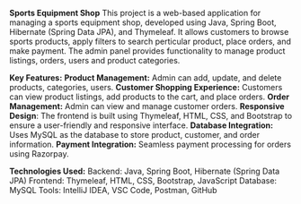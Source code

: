 ********************************Sports Equipment Shop********************************
This project is a web-based application for managing a sports equipment shop, developed using Java, Spring Boot, Hibernate (Spring Data JPA), and Thymeleaf. 
It allows customers to browse sports products, apply filters to search perticular product, place orders, and make payment. 
The admin panel provides functionality to manage product listings, orders, users and product categories.

**Key Features:**
**Product Management:** Admin can add, update, and delete products, categories, users.
**Customer Shopping Experience:** Customers can view product listings, add products to the cart, and place orders.
**Order Management:** Admin can view and manage customer orders.
**Responsive Design**: The frontend is built using Thymeleaf, HTML, CSS, and Bootstrap to ensure a user-friendly and responsive interface.
**Database Integration:** Uses MySQL as the database to store product, customer, and order information.
**Payment Integration:** Seamless payment processing for orders using Razorpay.

**Technologies Used:**
Backend: Java, Spring Boot, Hibernate (Spring Data JPA)
Frontend: Thymeleaf, HTML, CSS, Bootstrap, JavaScript
Database: MySQL
Tools: IntelliJ IDEA, VSC Code, Postman, GitHub

